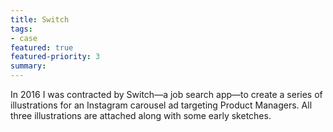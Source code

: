 ```yaml
---
title: Switch
tags:
- case
featured: true
featured-priority: 3
summary: 
---
```


In 2016 I was contracted by Switch—a job search app—to create a series of illustrations for an Instagram carousel ad targeting Product Managers. All three illustrations are attached along with some early sketches.